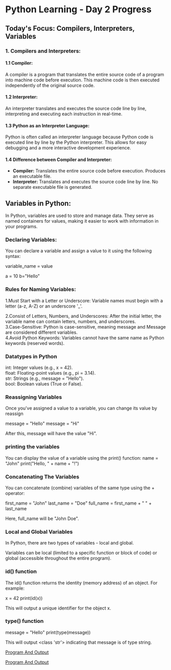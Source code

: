 # Python Learning - Day 2 Progress

## Today's Focus: Compilers, Interpreters, Variables

### 1. Compilers and Interpreters:

#### 1.1 Compiler:
A compiler is a program that translates the entire source code of a program into machine code before execution. This machine code is then executed independently of the original source code.

#### 1.2 Interpreter:
An interpreter translates and executes the source code line by line, interpreting and executing each instruction in real-time.

#### 1.3 Python as an Interpreter Language:
Python is often called an interpreter language because Python code is executed line by line by the Python interpreter. This allows for easy debugging and a more interactive development experience.

#### 1.4 Difference between Compiler and Interpreter:
- **Compiler:** Translates the entire source code before execution. Produces an executable file.
- **Interpreter:** Translates and executes the source code line by line. No separate executable file is generated.

## Variables in Python:

In Python, variables are used to store and manage data. They serve as named containers for values, making it easier to work with information in your programs.

### Declaring Variables:

You can declare a variable and assign a value to it using the following syntax:

variable_name = value

a = 10
b="Hello"

### Rules for  Naming Variables:

1.Must Start with a Letter or Underscore:
Variable names must begin with a letter (a-z, A-Z) or an underscore '_'. 
<br>

2.Consist of Letters, Numbers, and Underscores:
After the initial letter, the variable name can contain letters, numbers, and underscores.
<br>
3.Case-Sensitive:
Python is case-sensitive, meaning message and Message are considered different variables.
<br>
4.Avoid Python Keywords:
Variables cannot have the same name as Python keywords (reserved words).

### Datatypes in Python 

int: Integer values (e.g., x = 42). <br>
float: Floating-point values (e.g., pi = 3.14). <br>
str: Strings (e.g., message = "Hello").<br>
bool: Boolean values (True or False).<br>

### Reassigning Variables

Once you've assigned a value to a variable, you can change its value by reassign

message = "Hello"
message = "Hi"

After this, message will have the value "Hi".

### printing the variables

You can display the value of a variable using the print() function:
name = "John"
print("Hello, " + name + "!")

### Concatenating The Variables

You can concatenate (combine) variables of the same type using the + operator:

first_name = "John"
last_name = "Doe"
full_name = first_name + " " + last_name

Here, full_name will be "John Doe".

### Local and Global Variables

In Python, there are two types of variables - local and global.
 
Variables can be local (limited to a specific function or block of code) or global (accessible throughout the entire program).

### id() function 

The id() function returns the identity (memory address) of an object. For example:

x = 42
print(id(x))

This will output a unique identifier for the object x.

### type() function

message = "Hello"
print(type(message))

This will output <class 'str'> indicating that message is of type string.

[Program And Output](Day2\image2.png)

[Program And Output][def]

 


[def]: Day2\image1.png